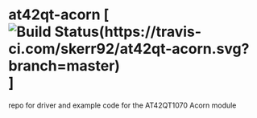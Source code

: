 # at42qt-acorn [![Build Status(https://travis-ci.com/skerr92/at42qt-acorn.svg?branch=master)](https://travis-ci.com/skerr92/at42qt-acorn)]
repo for driver and example code for the AT42QT1070 Acorn module
